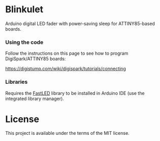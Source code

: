 # Blinkulet
Arduino digital LED fader with power-saving sleep for ATTINY85-based boards.

### Using the code

Follow the instructions on this page to see how to program DigiSpark/ATTINY85 boards:

https://digistump.com/wiki/digispark/tutorials/connecting

### Libraries

Requires the [FastLED](http://fastled.io) library to be installed in Arduino IDE (use the integrated library manager).

# License

This project is available under the terms of the MIT license.
